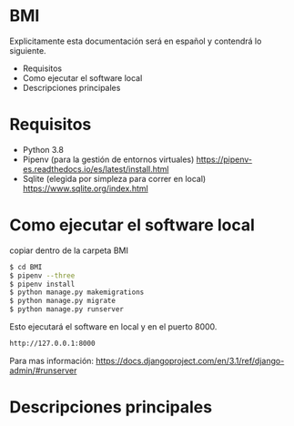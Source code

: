 # BMI

Explicitamente esta documentación será en español y contendrá lo siguiente.

  - Requisitos
  - Como ejecutar el software local
  - Descripciones principales
  
# Requisitos

  - Python 3.8
  - Pipenv (para la gestión de entornos virtuales) https://pipenv-es.readthedocs.io/es/latest/install.html
  - Sqlite (elegida por simpleza para correr en local) https://www.sqlite.org/index.html


# Como ejecutar el software local
copiar dentro de la carpeta BMI
```sh
$ cd BMI
$ pipenv --three
$ pipenv install
$ python manage.py makemigrations
$ python manage.py migrate
$ python manage.py runserver
```

Esto ejecutará el software en local y en el puerto 8000.

```sh
http://127.0.0.1:8000
```

Para mas información: https://docs.djangoproject.com/en/3.1/ref/django-admin/#runserver

# Descripciones principales


